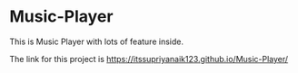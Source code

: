 # Music-Player

This is Music Player with lots of feature inside.


The link for this project is https://itssupriyanaik123.github.io/Music-Player/

